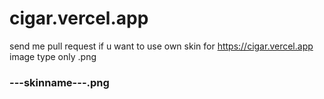 # cigar.vercel.app
send me pull request if u want to use own skin for https://cigar.vercel.app  
image type only .png

### ---skinname---.png

